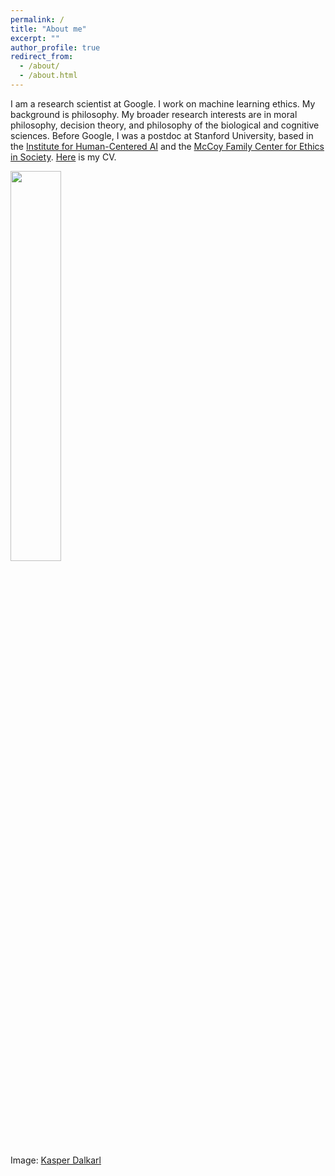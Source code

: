 ```yaml
---
permalink: /
title: "About me"
excerpt: ""
author_profile: true
redirect_from: 
  - /about/
  - /about.html
---
```


I am a research scientist at Google. I work on machine learning ethics. My background is philosophy. My broader research interests are in moral philosophy, decision theory, and philosophy of the biological and cognitive sciences. Before Google, I was a postdoc at Stanford University, based in the [Institute for Human-Centered AI](https://hai.stanford.edu/) and the [McCoy Family Center for Ethics in Society](https://ethicsinsociety.stanford.edu/). [Here](https://geoffkeeling.github.io/files/CV.pdf) is my CV.

<img src="https://github.com/geoffkeeling/geoffkeeling.github.io/blob/d7e4ca5c7752fa8c7e02e8c895ee9f693e7825d9/images/bio-photo.jpg" width=40% height=40%>

Image: [Kasper Dalkarl](https://www.kasperdalkarl.com/)
